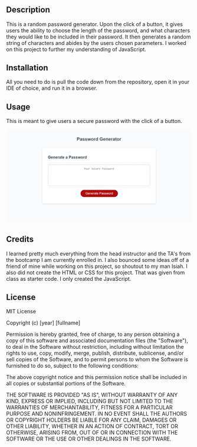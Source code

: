 # <Project-Portfolio>

## Description

This is a random password generator. Upon the click of a button, it gives users the ability to choose the length of the password, and what characters they would like to be included in their password. It then generates a random string of characters and abides by the users chosen parameters. I worked on this project to further my understanding of JavaScript. 

## Installation

All you need to do is pull the code down from the repository, open it in your IDE of choice, and run it in a browser.

## Usage

This is meant to give users a secure password with the click of a button.

![alt text](Assets/Images/Image.png)

## Credits

I learned pretty much everything from the head instructor and the TA's from the bootcamp I am 
currently enrolled in. I also bounced some ideas off of a friend of mine while working on this project, so shoutout to my man Isiah. I also did not create the HTML or CSS for this project. That was given from class as starter code. I only created the JavaScript.

## License

MIT License

Copyright (c) [year] [fullname]

Permission is hereby granted, free of charge, to any person obtaining a copy
of this software and associated documentation files (the "Software"), to deal
in the Software without restriction, including without limitation the rights
to use, copy, modify, merge, publish, distribute, sublicense, and/or sell
copies of the Software, and to permit persons to whom the Software is
furnished to do so, subject to the following conditions:

The above copyright notice and this permission notice shall be included in all
copies or substantial portions of the Software.

THE SOFTWARE IS PROVIDED "AS IS", WITHOUT WARRANTY OF ANY KIND, EXPRESS OR
IMPLIED, INCLUDING BUT NOT LIMITED TO THE WARRANTIES OF MERCHANTABILITY,
FITNESS FOR A PARTICULAR PURPOSE AND NONINFRINGEMENT. IN NO EVENT SHALL THE
AUTHORS OR COPYRIGHT HOLDERS BE LIABLE FOR ANY CLAIM, DAMAGES OR OTHER
LIABILITY, WHETHER IN AN ACTION OF CONTRACT, TORT OR OTHERWISE, ARISING FROM,
OUT OF OR IN CONNECTION WITH THE SOFTWARE OR THE USE OR OTHER DEALINGS IN THE
SOFTWARE.

